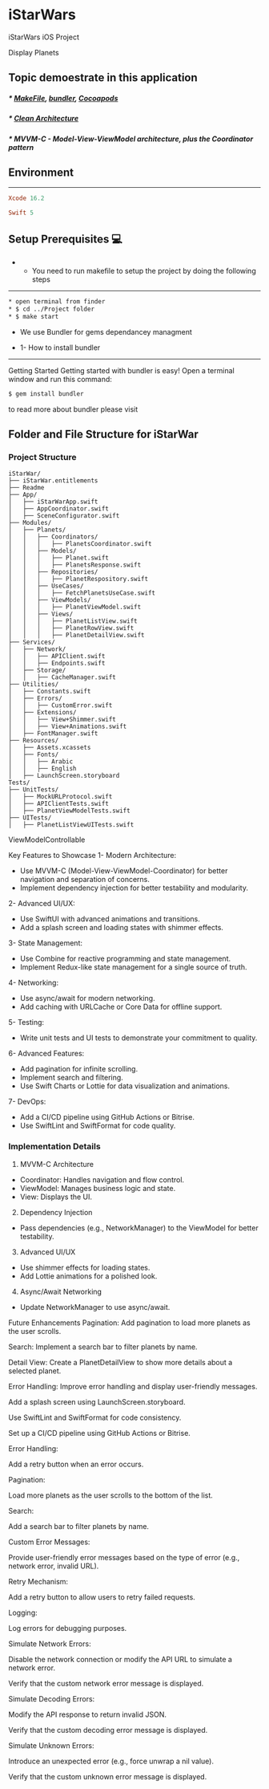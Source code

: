 # iStarWars
iStarWars iOS Project

Display Planets

Topic demoestrate in this application
---
##### * [MakeFile](https://makefiletutorial.com/), [bundler](https://bundler.io/), [Cocoapods](https://cocoapods.org/)
##### * [Clean Architecture](https://tech.olx.com/clean-architecture-and-mvvm-on-ios-c9d167d9f5b3)
##### * MVVM-C - Model-View-ViewModel architecture, plus the Coordinator pattern

## Environment
---
```ruby
Xcode 16.2
```
```ruby
Swift 5
```

##  Setup Prerequisites   💻
* - You need to run makefile to setup the project by doing the following steps
---
```bash
* open terminal from finder
* $ cd ../Project folder 
* $ make start
```

- We use Bundler for gems dependancey managment 
 * 1- How to install bundler 
---
Getting Started
Getting started with bundler is easy! Open a terminal window and run this command:
```bash
$ gem install bundler
```
to read more about bundler please visit 

## Folder and File Structure for iStarWar



### Project Structure
```
iStarWar/
├── iStarWar.entitlements
├── Readme
├── App/
│   ├── iStarWarApp.swift
│   ├── AppCoordinator.swift
│   ├── SceneConfigurator.swift
├── Modules/
│   ├── Planets/
│   │   ├── Coordinators/
│   │   │   ├── PlanetsCoordinator.swift
│   │   ├── Models/
│   │   │   ├── Planet.swift
│   │   │   ├── PlanetsResponse.swift
│   │   ├── Repositories/
│   │   │   ├── PlanetRespository.swift
│   │   ├── UseCases/
│   │   │   ├── FetchPlanetsUseCase.swift
│   │   ├── ViewModels/
│   │   │   ├── PlanetViewModel.swift
│   │   ├── Views/
│   │   │   ├── PlanetListView.swift
│   │   │   ├── PlanetRowView.swift
│   │   │   ├── PlanetDetailView.swift
├── Services/
│   ├── Network/
│   │   ├── APIClient.swift
│   │   ├── Endpoints.swift
│   ├── Storage/
│   │   ├── CacheManager.swift
├── Utilities/
│   ├── Constants.swift
│   ├── Errors/
│   │   ├── CustomError.swift
│   ├── Extensions/
│   │   ├── View+Shimmer.swift
│   │   ├── View+Animations.swift
│   ├── FontManager.swift
├── Resources/
│   ├── Assets.xcassets
│   ├── Fonts/
│   │   ├── Arabic
│   │   ├── English
│   ├── LaunchScreen.storyboard
Tests/
├── UnitTests/
│   ├── MockURLProtocol.swift
│   ├── APIClientTests.swift
│   ├── PlanetViewModelTests.swift
├── UITests/
│   ├── PlanetListViewUITests.swift

```

ViewModelControllable

Key Features to Showcase
1- Modern Architecture:
- Use MVVM-C (Model-View-ViewModel-Coordinator) for better navigation and separation of concerns.
- Implement dependency injection for better testability and modularity.

2- Advanced UI/UX:
- Use SwiftUI with advanced animations and transitions.
- Add a splash screen and loading states with shimmer effects.

3- State Management:
- Use Combine for reactive programming and state management.
- Implement Redux-like state management for a single source of truth.

4- Networking:
- Use async/await for modern networking.
- Add caching with URLCache or Core Data for offline support.

5- Testing:
- Write unit tests and UI tests to demonstrate your commitment to quality.

6- Advanced Features:
- Add pagination for infinite scrolling.
- Implement search and filtering.
- Use Swift Charts or Lottie for data visualization and animations.

7- DevOps:
- Add a CI/CD pipeline using GitHub Actions or Bitrise.
- Use SwiftLint and SwiftFormat for code quality.

### Implementation Details
1. MVVM-C Architecture
- Coordinator: Handles navigation and flow control.
- ViewModel: Manages business logic and state.
- View: Displays the UI.

2. Dependency Injection
- Pass dependencies (e.g., NetworkManager) to the ViewModel for better testability.

3. Advanced UI/UX
- Use shimmer effects for loading states.
- Add Lottie animations for a polished look.

4. Async/Await Networking
- Update NetworkManager to use async/await.

Future Enhancements
Pagination: Add pagination to load more planets as the user scrolls.

Search: Implement a search bar to filter planets by name.

Detail View: Create a PlanetDetailView to show more details about a selected planet.

Error Handling: Improve error handling and display user-friendly messages.



Add a splash screen using LaunchScreen.storyboard.

Use SwiftLint and SwiftFormat for code consistency.

Set up a CI/CD pipeline using GitHub Actions or Bitrise.


Error Handling:

Add a retry button when an error occurs.

Pagination:

Load more planets as the user scrolls to the bottom of the list.

Search:

Add a search bar to filter planets by name.

Custom Error Messages:

Provide user-friendly error messages based on the type of error (e.g., network error, invalid URL).

Retry Mechanism:

Add a retry button to allow users to retry failed requests.

Logging:

Log errors for debugging purposes.


Simulate Network Errors:

Disable the network connection or modify the API URL to simulate a network error.

Verify that the custom network error message is displayed.

Simulate Decoding Errors:

Modify the API response to return invalid JSON.

Verify that the custom decoding error message is displayed.

Simulate Unknown Errors:

Introduce an unexpected error (e.g., force unwrap a nil value).

Verify that the custom unknown error message is displayed.
